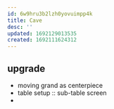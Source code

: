 ```yaml
---
id: 6w9hru3b2lzh0yovuimpp4k
title: Cave
desc: ''
updated: 1692129013535
created: 1692111624312
---
```


## upgrade
- moving grand as centerpiece
- table setup :: sub-table screen
-